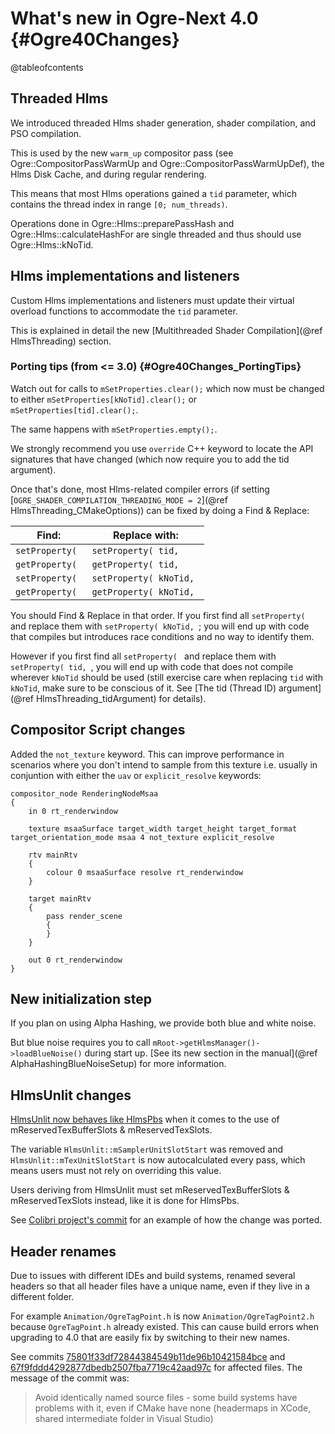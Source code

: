 # What's new in Ogre-Next 4.0 {#Ogre40Changes}

@tableofcontents

## Threaded Hlms

We introduced threaded Hlms shader generation, shader compilation, and PSO compilation.

This is used by the new `warm_up` compositor pass (see Ogre::CompositorPassWarmUp and Ogre::CompositorPassWarmUpDef), the Hlms Disk Cache, and during regular rendering.

This means that most Hlms operations gained a `tid` parameter, which contains the thread index in range `[0; num_threads)`.

Operations done in Ogre::Hlms::preparePassHash and Ogre::Hlms::calculateHashFor are single threaded and thus should use Ogre::Hlms::kNoTid.

## Hlms implementations and listeners

Custom Hlms implementations and listeners must update their virtual overload functions to accommodate the `tid` parameter.

This is explained in detail the new [Multithreaded Shader Compilation](@ref HlmsThreading) section.

### Porting tips (from <= 3.0) {#Ogre40Changes_PortingTips}

Watch out for calls to `mSetProperties.clear();` which now must be changed to either `mSetProperties[kNoTid].clear();` or `mSetProperties[tid].clear();`.

The same happens with `mSetProperties.empty();`.

We strongly recommend you use `override` C++ keyword to locate the API signatures that have changed (which now require you to add the tid argument).

Once that's done, most Hlms-related compiler errors (if setting [`OGRE_SHADER_COMPILATION_THREADING_MODE = 2`](@ref HlmsThreading_CMakeOptions)) can be fixed by doing a Find & Replace:

| Find:           | Replace with:           |
|-----------------|-------------------------|
| `setProperty( ` | `setProperty( tid, `    |
| `getProperty( ` | `getProperty( tid, `    |
| `setProperty( ` | `setProperty( kNoTid, ` |
| `getProperty( ` | `getProperty( kNoTid, ` |

You should Find & Replace in that order. If you first find all `setProperty( ` and replace them with `setProperty( kNoTid, `; you will end up with code that compiles but introduces race conditions and no way to identify them.

However if you first find all `setProperty( ` and replace them with `setProperty( tid, `, you will end up with code that does not compile wherever `kNoTid` should be used (still exercise care when replacing `tid` with `kNoTid`, make sure to be conscious of it. See [The tid (Thread ID) argument](@ref HlmsThreading_tidArgument) for details).

## Compositor Script changes

Added the `not_texture` keyword. This can improve performance in scenarios where you don't intend to sample from this texture i.e. usually in conjuntion with either the `uav` or `explicit_resolve` keywords:

```
compositor_node RenderingNodeMsaa
{
	in 0 rt_renderwindow

	texture msaaSurface target_width target_height target_format target_orientation_mode msaa 4 not_texture explicit_resolve

	rtv mainRtv
	{
		colour 0 msaaSurface resolve rt_renderwindow
	}

	target mainRtv
	{
		pass render_scene
		{
		}
	}

	out 0 rt_renderwindow
}
```

## New initialization step

If you plan on using Alpha Hashing, we provide both blue and white noise.

But blue noise requires you to call `mRoot->getHlmsManager()->loadBlueNoise()` during start up.
[See its new section in the manual](@ref AlphaHashingBlueNoiseSetup) for more information.

## HlmsUnlit changes

[HlmsUnlit now behaves like HlmsPbs](https://github.com/OGRECave/ogre-next/commit/9ee6dd793481b5378e9a68fd445a34435b802e1b) when it comes to the use of mReservedTexBufferSlots & mReservedTexSlots.

The variable `HlmsUnlit::mSamplerUnitSlotStart` was removed and `HlmsUnlit::mTexUnitSlotStart` is now autocalculated every pass, which means users must not rely on overriding this value.

Users deriving from HlmsUnlit must set mReservedTexBufferSlots & mReservedTexSlots instead, like it is done for HlmsPbs.

See [Colibri project's commit](https://github.com/darksylinc/colibrigui/commit/87e74824973007ee9f7f3f46719d2a6ba4948678) for an example of how the change was ported.

## Header renames

Due to issues with different IDEs and build systems, renamed several headers so that all header files have a unique name, even if they live in a different folder.

For example `Animation/OgreTagPoint.h` is now `Animation/OgreTagPoint2.h` because `OgreTagPoint.h` already existed. This can cause build errors when upgrading to 4.0 that are easily fix by switching to their new names.

See commits [75801f33df72844384549b11de96b10421584bce](https://github.com/OGRECave/ogre-next/commit/75801f33df72844384549b11de96b10421584bce) and [67f9fddd4292877dbedb2507fba7719c42aad97c](https://github.com/OGRECave/ogre-next/commit/67f9fddd4292877dbedb2507fba7719c42aad97c) for affected files.
The message of the commit was:

> Avoid identically named source files - some build systems have problems with it, even if CMake have none (headermaps in XCode, shared intermediate folder in Visual Studio)